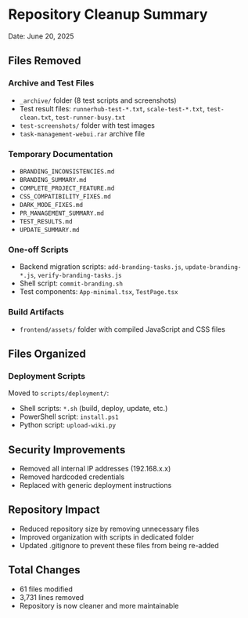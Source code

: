 # Repository Cleanup Summary

Date: June 20, 2025

## Files Removed

### Archive and Test Files
- `_archive/` folder (8 test scripts and screenshots)
- Test result files: `runnerhub-test-*.txt`, `scale-test-*.txt`, `test-clean.txt`, `test-runner-busy.txt`
- `test-screenshots/` folder with test images
- `task-management-webui.rar` archive file

### Temporary Documentation
- `BRANDING_INCONSISTENCIES.md`
- `BRANDING_SUMMARY.md`
- `COMPLETE_PROJECT_FEATURE.md`
- `CSS_COMPATIBILITY_FIXES.md`
- `DARK_MODE_FIXES.md`
- `PR_MANAGEMENT_SUMMARY.md`
- `TEST_RESULTS.md`
- `UPDATE_SUMMARY.md`

### One-off Scripts
- Backend migration scripts: `add-branding-tasks.js`, `update-branding-*.js`, `verify-branding-tasks.js`
- Shell script: `commit-branding.sh`
- Test components: `App-minimal.tsx`, `TestPage.tsx`

### Build Artifacts
- `frontend/assets/` folder with compiled JavaScript and CSS files

## Files Organized

### Deployment Scripts
Moved to `scripts/deployment/`:
- Shell scripts: `*.sh` (build, deploy, update, etc.)
- PowerShell script: `install.ps1`
- Python script: `upload-wiki.py`

## Security Improvements
- Removed all internal IP addresses (192.168.x.x)
- Removed hardcoded credentials
- Replaced with generic deployment instructions

## Repository Impact
- Reduced repository size by removing unnecessary files
- Improved organization with scripts in dedicated folder
- Updated .gitignore to prevent these files from being re-added

## Total Changes
- 61 files modified
- 3,731 lines removed
- Repository is now cleaner and more maintainable